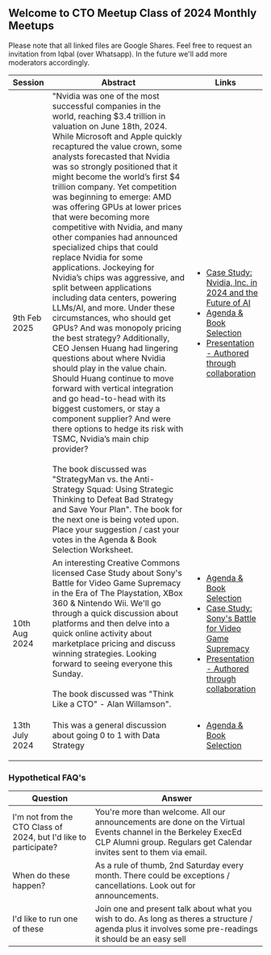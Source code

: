 ## Welcome to CTO Meetup Class of 2024 Monthly Meetups

Please note that all linked files are Google Shares. Feel free to request an invitation from Iqbal (over Whatsapp). In the future we'll add more moderators accordingly.

| Session        | Abstract                                                                                                                                                                                                                                                                                                                                                                                                                                                                                                                                                                                                                                                                                                                                                                                                                                                                                                                                                                                                                                                                                                                                                                                                                                                                                                                                                                                                           | Links                                                                                                                                                                                                                                                                                                                                                                                                                                                                                     |
|----------------|--------------------------------------------------------------------------------------------------------------------------------------------------------------------------------------------------------------------------------------------------------------------------------------------------------------------------------------------------------------------------------------------------------------------------------------------------------------------------------------------------------------------------------------------------------------------------------------------------------------------------------------------------------------------------------------------------------------------------------------------------------------------------------------------------------------------------------------------------------------------------------------------------------------------------------------------------------------------------------------------------------------------------------------------------------------------------------------------------------------------------------------------------------------------------------------------------------------------------------------------------------------------------------------------------------------------------------------------------------------------------------------------------------------------|-------------------------------------------------------------------------------------------------------------------------------------------------------------------------------------------------------------------------------------------------------------------------------------------------------------------------------------------------------------------------------------------------------------------------------------------------------------------------------------------|
| 9th Feb 2025   | "Nvidia was one of the most successful companies in the world, reaching \$3.4 trillion in valuation on June 18th, 2024. While Microsoft and Apple quickly recaptured the value crown, some analysts forecasted that Nvidia was so strongly positioned that it might become the world’s first $4 trillion company. Yet competition was beginning to emerge: AMD was offering GPUs at lower prices that were becoming more competitive with Nvidia, and many other companies had announced specialized chips that could replace Nvidia for some applications. Jockeying for Nvidia’s chips was aggressive, and split between applications including data centers, powering LLMs/AI, and more. Under these circumstances, who should get GPUs? And was monopoly pricing the best strategy? Additionally, CEO Jensen Huang had lingering questions about where Nvidia should play in the value chain. Should Huang continue to move forward with vertical integration and go head-to-head with its biggest customers, or stay a component supplier? And were there options to hedge its risk with TSMC, Nvidia’s main chip provider? <br/><br/> The book discussed was "StrategyMan vs. the Anti-Strategy Squad: Using Strategic Thinking to Defeat Bad Strategy and Save Your Plan". The book for the next one is being voted upon. Place your suggestion / cast your votes in the Agenda & Book Selection Worksheet. | <ul><li>[Case Study: Nvidia, Inc. in 2024 and the Future of AI](https://www.hbs.edu/faculty/Pages/item.aspx?num=66487)</li><li>[Agenda & Book Selection](https://docs.google.com/spreadsheets/d/161zpeK88fI7c8DdeBUb0j1UnQCEn0QVjjpzl6z7Gca8/edit?usp=sharing)</li><li>[Presentation - Authored through collaboration](https://docs.google.com/presentation/d/1IKemktGudyPspoK3GPCyn_Mobnarj5S9mjYdC34SWeM/edit?usp=sharing)</li></ul>                                                    |
| 10th Aug 2024  | An interesting Creative Commons licensed Case Study about Sony's Battle for Video Game Supremacy in the Era of The Playstation, XBox 360 & Nintendo Wii. We'll go through a quick discussion about platforms and then delve into a quick online activity about marketplace pricing and discuss winning strategies. Looking forward to seeing everyone this Sunday.  <br/><br/> The book discussed was "Think Like a CTO" - Alan Willamson".                                                                                                                                                                                                                                                                                                                                                                                                                                                                                                                                                                                                                                                                                                                                                                                                                                                                                                                                                                        | <ul><li>[Agenda & Book Selection](https://docs.google.com/spreadsheets/d/14UK36YZbTsSWRQV7rHDFxYzA3PNTEgp-2GcUh8BvSqI/edit?usp=sharing)</li><li>[Case Study: Sony's Battle for Video Game Supremacy](https://mitsloan.mit.edu/sites/default/files/2024-04/Sony%27s%20Battle%20for%20Video%20Game%20Supremacy.pdf)</li><li>[Presentation - Authored through collaboration](https://docs.google.com/presentation/d/1prHvKXD0NRQpI9rVFwVUSEITksdqIaY303ajUfsFgW4/edit?usp=sharing)</li></ul> |
| 13th July 2024 | This was a general discussion about going 0 to 1 with Data Strategy                                                                                                                                                                                                                                                                                                                                                                                                                                                                                                                                                                                                                                                                                                                                                                                                                                                                                                                                                                                                                                                                                                                                                                                                                                                                                                                                                | <ul><li>[Agenda & Book Selection](https://docs.google.com/spreadsheets/d/1MzG-xscrY7Ez7s5ufoQ5fB9mrP-zqyKmrtzfBPkcTAg/edit?usp=sharing)</li></ul>                                                                                                                                                                                                                                                                                                                                         |

### Hypothetical FAQ's

| Question                                                         | Answer                                                                                                                                                                                |
|------------------------------------------------------------------|---------------------------------------------------------------------------------------------------------------------------------------------------------------------------------------|
| I'm not from the CTO Class of 2024, but I'd like to participate? | You're more than welcome. All our announcements are done on the Virtual Events channel in the Berkeley ExecEd CLP Alumni group. Regulars get Calendar invites sent to them via email. |
| When do these happen?                                            | As a rule of thumb, 2nd Saturday every month. There could be exceptions / cancellations. Look out for announcements.                                                                  |
| I'd like to run one of these                                     | Join one and present talk about what you wish to do. As long as theres a structure / agenda plus it involves some pre-readings it should be an easy sell                              |
